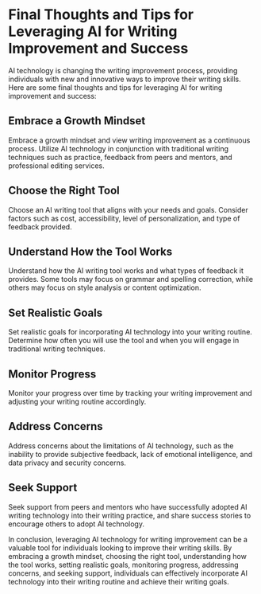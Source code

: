 Final Thoughts and Tips for Leveraging AI for Writing Improvement and Success
====================================================================================================

AI technology is changing the writing improvement process, providing individuals with new and innovative ways to improve their writing skills. Here are some final thoughts and tips for leveraging AI for writing improvement and success:

Embrace a Growth Mindset
------------------------

Embrace a growth mindset and view writing improvement as a continuous process. Utilize AI technology in conjunction with traditional writing techniques such as practice, feedback from peers and mentors, and professional editing services.

Choose the Right Tool
---------------------

Choose an AI writing tool that aligns with your needs and goals. Consider factors such as cost, accessibility, level of personalization, and type of feedback provided.

Understand How the Tool Works
-----------------------------

Understand how the AI writing tool works and what types of feedback it provides. Some tools may focus on grammar and spelling correction, while others may focus on style analysis or content optimization.

Set Realistic Goals
-------------------

Set realistic goals for incorporating AI technology into your writing routine. Determine how often you will use the tool and when you will engage in traditional writing techniques.

Monitor Progress
----------------

Monitor your progress over time by tracking your writing improvement and adjusting your writing routine accordingly.

Address Concerns
----------------

Address concerns about the limitations of AI technology, such as the inability to provide subjective feedback, lack of emotional intelligence, and data privacy and security concerns.

Seek Support
------------

Seek support from peers and mentors who have successfully adopted AI writing technology into their writing practice, and share success stories to encourage others to adopt AI technology.

In conclusion, leveraging AI technology for writing improvement can be a valuable tool for individuals looking to improve their writing skills. By embracing a growth mindset, choosing the right tool, understanding how the tool works, setting realistic goals, monitoring progress, addressing concerns, and seeking support, individuals can effectively incorporate AI technology into their writing routine and achieve their writing goals.


